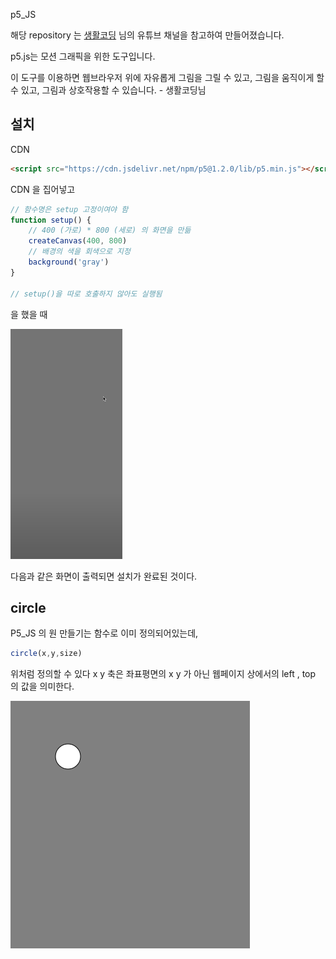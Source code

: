 p5_JS

해당 repository 는 <a href="https://www.youtube.com/channel/UCvc8kv-i5fvFTJBFAk6n1SA">생활코딩</a> 님의 유튜브 채널을 참고하여 만들어졌습니다.

p5.js는 모션 그래픽을 위한 도구입니다. 

이 도구를 이용하면 웹브라우저 위에 자유롭게 그림을 그릴 수 있고, 그림을 움직이게 할 수 있고, 그림과 상호작용할 수 있습니다.  - 생활코딩님

## 설치

CDN

```html
<script src="https://cdn.jsdelivr.net/npm/p5@1.2.0/lib/p5.min.js"></script>
```

CDN 을 집어넣고 

```javascript
// 함수명은 setup 고정이여야 함
function setup() {
    // 400 (가로) * 800 (세로) 의 화면을 만듦
    createCanvas(400, 800)
    // 배경의 색을 회색으로 지정
    background('gray')
}

// setup()을 따로 호출하지 않아도 실행됨
```

을 했을 때 

<img src="gitImages\startCanvas.png">

다음과 같은 화면이 출력되면 설치가 완료된 것이다.

## circle

P5_JS 의 원 만들기는 함수로 이미 정의되어있는데,

```javascript
circle(x,y,size)
```

위처럼 정의할 수 있다 x y 축은 좌표평면의 x y 가 아닌 웹페이지 상에서의 left , top 의 값을 의미한다.

<img src="gitImages\circle.png">

